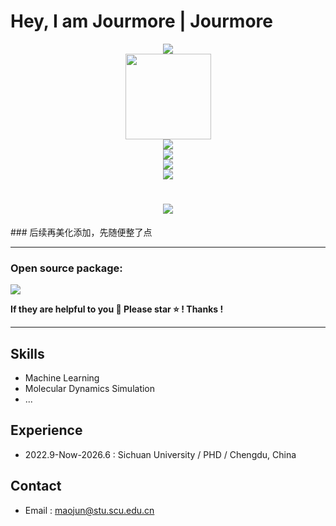 # Hey, I am Jourmore | Jourmore

<div align="center"> <img src="https://metrics.lecoq.io/jourmore?template=classic&config.timezone=Asia%2FShanghai"> </div>

<div align="center"> <img height="137px" src="https://github-readme-stats.vercel.app/api?username=jourmore&hide_title=true&hide_border=true&show_icons=trueline_height=21&text_color=000&icon_color=000&bg_color=0,ea6161,ffc64d,fffc4d,52fa5a&theme=graywhite" /> </div>

<div align="center"> <img src="https://github-readme-stats.vercel.app/api/top-langs/?username=jourmore&hide_title=true&hide_border=true&layout=compact&langs_count=6&text_color=000&icon_color=fff&bg_color=0,52fa5a,4dfcff,c64dff&theme=graywhite" /> </div>

<div align="center"> <img src="https://github-profile-trophy.vercel.app/?username=jourmore" /> </div>

<div align="center"> <img src="https://github-readme-streak-stats.herokuapp.com/?user=jourmore" /> </div>

<div align="center"> <img src="https://stats.justsong.cn/api/csdn?id=qq_39607403"> </div>

<h1 align="center"> <a href="https://sunguoqi.com/"> <img src="https://readme-typing-svg.herokuapp.com/?lines=console.log(%22Hello%2C%20World!%22);Good Today!&center=true&size=27"> </a> </h1>
### 后续再美化添加，先随便整了点

---

### Open source package: 

[![](https://github.com/jourmore)](https://github.com/jourmore)

**If they are helpful to you 🌈 Please star ⭐️ ! Thanks !**

---

## Skills
- Machine Learning 
- Molecular Dynamics Simulation
- ...

## Experience
- 2022.9-Now-2026.6 : Sichuan University /  PHD / Chengdu, China

## Contact
-  Email : maojun@stu.scu.edu.cn
